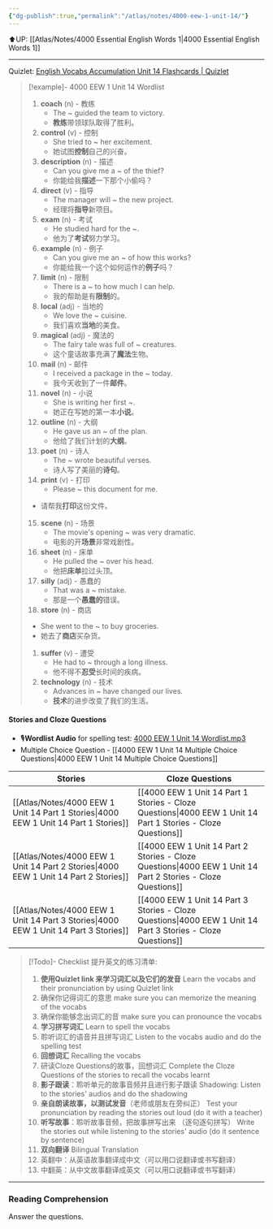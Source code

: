 ```yaml
---
{"dg-publish":true,"permalink":"/atlas/notes/4000-eew-1-unit-14/"}
---
```


⬆️UP: [[Atlas/Notes/4000 Essential English Words 1\|4000 Essential English Words 1]]

---
Quizlet: [English Vocabs Accumulation Unit 14 Flashcards | Quizlet](https://quizlet.com/my/930196144/english-vocabs-accumulation-unit-14-flash-cards/?i=1vbzw5&x=1jqt)

> [!example]- 4000 EEW 1 Unit 14 Wordlist
> 1. **coach** (n) - 教练
>     - The ~ guided the team to victory.
>     - **教练**带领球队取得了胜利。
> 2. **control** (v) - 控制
>     - She tried to ~ her excitement.
>     - 她试图**控制**自己的兴奋。
> 3. **description** (n) - 描述
>     - Can you give me a ~ of the thief?
>     - 你能给我**描述**一下那个小偷吗？
> 4.  **direct** (v) - 指导
>     - The manager will ~ the new project.
>     - 经理将**指导**新项目。
> 5. **exam** (n) - 考试
>     - He studied hard for the ~.
>     - 他为了**考试**努力学习。
> 6. **example** (n) - 例子
>     - Can you give me an ~ of how this works?
>     - 你能给我一个这个如何运作的**例子**吗？
> 7. **limit** (n) - 限制
>     - There is a ~ to how much I can help.
>     - 我的帮助是有**限制**的。
> 8. **local** (adj) - 当地的
>     - We love the ~ cuisine.
>     - 我们喜欢**当地**的美食。
> 9. **magical** (adj) - 魔法的
>     - The fairy tale was full of ~ creatures.
>     - 这个童话故事充满了**魔法**生物。
> 10. **mail** (n) - 邮件
>     - I received a package in the ~ today.
>     - 我今天收到了一件**邮件**。
> 11. **novel** (n) - 小说
>     - She is writing her first ~.
>     - 她正在写她的第一本**小说**。
> 12. **outline** (n) - 大纲
>     - He gave us an ~ of the plan.
>     - 他给了我们计划的**大纲**。
> 13. **poet** (n) - 诗人
>     - The ~ wrote beautiful verses.
>     - 诗人写了美丽的**诗句**。
> 14. **print** (v) - 打印
>     - Please ~ this document for me.
> 	- 请帮我**打印**这份文件。
> 15. **scene** (n) - 场景
>     - The movie's opening ~ was very dramatic.
>     - 电影的开**场景**非常戏剧性。
> 16. **sheet** (n) - 床单
>     - He pulled the ~ over his head.
>     - 他把**床单**拉过头顶。
> 17. **silly** (adj) - 愚蠢的
>     - That was a ~ mistake.
>     - 那是一个**愚蠢的**错误。
> 18. **store** (n) - 商店
> 	- She went to the ~ to buy groceries.
> 	- 她去了**商店**买杂货。
> 1. **suffer** (v) - 遭受
>     - He had to ~ through a long illness.
>     - 他不得不**忍受**长时间的疾病。
> 2. **technology** (n) - 技术
>     - Advances in ~ have changed our lives.
>     - **技术**的进步改变了我们的生活。

#### Stories and Cloze Questions
- 🎙️**Wordlist Audio** for spelling test: [4000 EEW 1 Unit 14 Wordlist.mp3](https://drive.google.com/file/d/1pcXlxlRZcI8l1SyxK4tZrV8yzKMBU1pU/view?usp=drive_link)
- Multiple Choice Question - [[4000 EEW 1 Unit 14 Multiple Choice Questions\|4000 EEW 1 Unit 14 Multiple Choice Questions]]

| Stories                               | Cloze Questions                                         |
| ------------------------------------- | ------------------------------------------------------- |
| [[Atlas/Notes/4000 EEW 1 Unit 14 Part 1 Stories\|4000 EEW 1 Unit 14 Part 1 Stories]] | [[4000 EEW 1 Unit 14 Part 1 Stories - Cloze Questions\|4000 EEW 1 Unit 14 Part 1 Stories - Cloze Questions]] |
| [[Atlas/Notes/4000 EEW 1 Unit 14 Part 2 Stories\|4000 EEW 1 Unit 14 Part 2 Stories]] | [[4000 EEW 1 Unit 14 Part 2 Stories - Cloze Questions\|4000 EEW 1 Unit 14 Part 2 Stories - Cloze Questions]] |
| [[Atlas/Notes/4000 EEW 1 Unit 14 Part 3 Stories\|4000 EEW 1 Unit 14 Part 3 Stories]] | [[4000 EEW 1 Unit 14 Part 3 Stories - Cloze Questions\|4000 EEW 1 Unit 14 Part 3 Stories - Cloze Questions]] |

> [!Todo]- Checklist 提升英文的练习清单:
> 
> 1. **使用Quizlet link 来学习词汇以及它们的发音** 
>    Learn the vocabs and their pronunciation by using Quizlet link
>	1. 确保你记得词汇的意思 
>	   make sure you can memorize the meaning of the vocabs
>	2. 确保你能够念出词汇的音 
>	   make sure you can pronounce the vocabs
> 2. **学习拼写词汇** Learn to spell the vocabs
>	1. 聆听词汇的语音并且拼写词汇 
>	   Listen to the vocabs audio and do the spelling test
> 3. **回想词汇** Recalling the vocabs
>	1. 研读Cloze Questions的故事，回想词汇 
>	   Complete the Cloze Questions of the stories to recall the vocabs learnt
> 4. **影子跟读**：聆听单元的故事音频并且进行影子跟读 
>    Shadowing: Listen to the stories' audios and do the shadowing
> 5. **亲自朗读故事，以测试发音**（老师或朋友在旁纠正）
>    Test your pronunciation by reading the stories out loud (do it with a teacher)
> 6. **听写故事**：聆听故事音频，把故事拼写出来 （逐句逐句拼写）
>   Write the stories out while listening to the stories' audio (do it sentence by sentence)
> 7. **双向翻译** Bilingual Translation 
> 	1. 英翻中：从英语故事翻译成中文（可以用口说翻译或书写翻译）
> 	2. 中翻英：从中文故事翻译成英文（可以用口说翻译或书写翻译）

---


### Reading Comprehension
Answer the questions.











